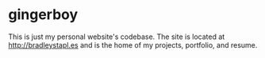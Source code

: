 gingerboy
=========

This is just my personal website's codebase. The site is
located at http://bradleystapl.es and is the home of my
projects, portfolio, and resume.
